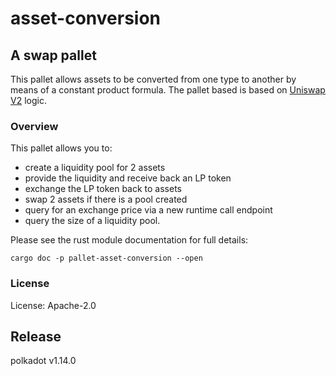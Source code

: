 # asset-conversion

## A swap pallet

This pallet allows assets to be converted from one type to another by means of a constant product formula.
The pallet based is based on [Uniswap V2](https://github.com/Uniswap/v2-core) logic.

### Overview

This pallet allows you to:

  - create a liquidity pool for 2 assets
  - provide the liquidity and receive back an LP token
  - exchange the LP token back to assets
  - swap 2 assets if there is a pool created
  - query for an exchange price via a new runtime call endpoint
  - query the size of a liquidity pool.

Please see the rust module documentation for full details:

`cargo doc -p pallet-asset-conversion --open`

### License

License: Apache-2.0


## Release

polkadot v1.14.0
